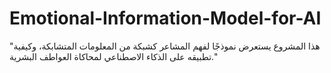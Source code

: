 # Emotional-Information-Model-for-AI
"هذا المشروع يستعرض نموذجًا لفهم المشاعر كشبكة من المعلومات المتشابكة، وكيفية تطبيقه على الذكاء الاصطناعي لمحاكاة العواطف البشرية."
